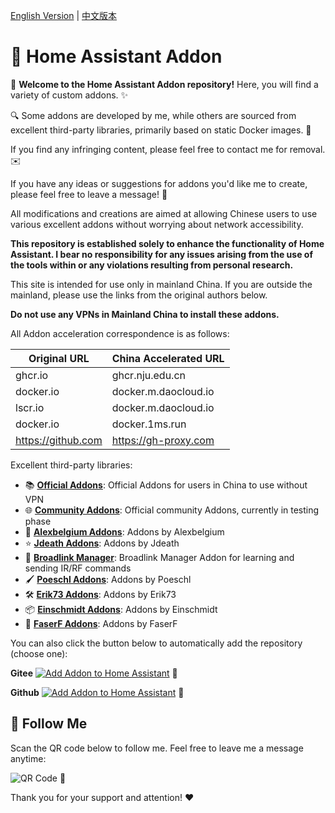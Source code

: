 [English Version](README_EN.md) | [中文版本](README.md)

# 🔔 Home Assistant Addon

🌟 **Welcome to the Home Assistant Addon repository!** Here, you will find a variety of custom addons. ✨  

🔍 Some addons are developed by me, while others are sourced from excellent third-party libraries, primarily based on static Docker images. 🐳  

If you find any infringing content, please feel free to contact me for removal. ✉️  

If you have any ideas or suggestions for addons you'd like me to create, please feel free to leave a message! 💬  

All modifications and creations are aimed at allowing Chinese users to use various excellent addons without worrying about network accessibility.  

**This repository is established solely to enhance the functionality of Home Assistant. I bear no responsibility for any issues arising from the use of the tools within or any violations resulting from personal research.**

This site is intended for use only in mainland China. If you are outside the mainland, please use the links from the original authors below.  

**Do not use any VPNs in Mainland China to install these addons.**

All Addon acceleration correspondence is as follows:

| Original URL        | China Accelerated URL     |
|---------------------|-------------------------|
| ghcr.io             | ghcr.nju.edu.cn         |
| docker.io           | docker.m.daocloud.io    |
| lscr.io             | docker.m.daocloud.io    |
| docker.io           | docker.1ms.run          |
| https://github.com  | https://gh-proxy.com     |

Excellent third-party libraries:

- 📚 [**Official Addons**](https://github.com/home-assistant/addons): Official Addons for users in China to use without VPN
- 🌐 [**Community Addons**](https://github.com/hassio-addons/repository): Official community Addons, currently in testing phase
- 🎨 [**Alexbelgium Addons**](https://github.com/alexbelgium/hassio-addons): Addons by Alexbelgium
- ⭐ [**Jdeath Addons**](https://github.com/jdeath/homeassistant-addons): Addons by Jdeath
- 📡 [**Broadlink Manager**](https://github.com/t0mer/broadlinkmanager-docker): Broadlink Manager Addon for learning and sending IR/RF commands
- 🖌️ [**Poeschl Addons**](https://github.com/Poeschl/Hassio-Addons): Addons by Poeschl
- 🛠️ [**Erik73 Addons**](https://github.com/erik73/hassio-addons): Addons by Erik73
- 📦 [**Einschmidt Addons**](https://github.com/einschmidt/hassio-addons): Addons by Einschmidt
- 🚀 [**FaserF Addons**](https://github.com/FaserF/hassio-addons): Addons by FaserF

You can also click the button below to automatically add the repository (choose one):

**Gitee** [![Add Addon to Home Assistant](https://my.home-assistant.io/badges/supervisor_add_addon_repository.svg)](https://my.home-assistant.io/redirect/supervisor_add_addon_repository/?repository_url=https://gitee.com/desmond_GT/hassio-addons) 🚀

**Github** [![Add Addon to Home Assistant](https://my.home-assistant.io/badges/supervisor_add_addon_repository.svg)](https://my.home-assistant.io/redirect/supervisor_add_addon_repository/?repository_url=https://github.com/djhui/hassio-addons) 🚀

## 📱 Follow Me

Scan the QR code below to follow me. Feel free to leave me a message anytime:

![QR Code](https://gitee.com/desmond_GT/hassio-addons/raw/main/WeChat_QRCode.png) 📲

Thank you for your support and attention! ❤️
